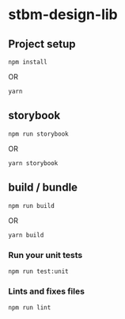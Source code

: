 # stbm-design-lib

## Project setup
```
npm install
```
OR
```
yarn
```

## storybook
```
npm run storybook
```
OR
```
yarn storybook
```

## build / bundle
```
npm run build
```
OR
```
yarn build
```

### Run your unit tests
```
npm run test:unit
```

### Lints and fixes files
```
npm run lint
```

